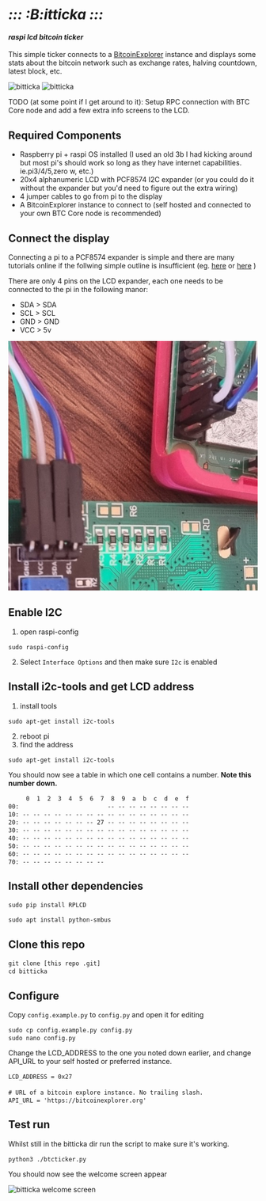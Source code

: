 # *::: :B:itticka :::*
#### *raspi lcd bitcoin ticker*

This simple ticker connects to a [BitcoinExplorer](https://bitcoinexplorer.org) instance and displays some stats about the bitcoin network such as exchange rates, halving countdown, latest block, etc.

![bitticka](img/20240512_124431.gif)
![bitticka](img/20240512_132118.gif) 

TODO (at some point if I get around to it): Setup RPC connection with BTC Core node and add a few extra info screens to the LCD.

## Required Components

- Raspberry pi + raspi OS installed (I used an old 3b I had kicking around but most pi's should work so long as they have internet capabilities. ie.pi3/4/5,zero w, etc.)
- 20x4 alphanumeric LCD with PCF8574 I2C expander (or you could do it without the expander but you'd need to figure out the extra wiring)
- 4 jumper cables to go from pi to the display
- A BitcoinExplorer instance to connect to (self hosted and connected to your own BTC Core node is recommended)

## Connect the display

Connecting a pi to a PCF8574 expander is simple and there are many tutorials online if the follwing simple outline is insufficient (eg. [here](https://www.circuitbasics.com/raspberry-pi-i2c-lcd-set-up-and-programming/) or [here](https://circuitdigest.com/microcontroller-projects/interfacing-lcd-with-raspberry-pi-4-to-create-custom-character-and-scrolling-text) )

There are only 4 pins on the LCD expander, each one needs to be connected to the pi in the following manor:

- SDA > SDA
- SCL > SCL
- GND > GND
- VCC > 5v

![pi to lcd wiring](img/20240512_115027.jpg)

## Enable I2C
1) open raspi-config
```
sudo raspi-config
```
2) Select `Interface Options` and then make sure `I2c` is enabled


## Install i2c-tools and get LCD address

1) install tools
```
sudo apt-get install i2c-tools
```
2) reboot pi
3) find the address
```
sudo apt-get install i2c-tools
```
You should now see a table in which one cell contains a number. **Note this number down.**

```
     0  1  2  3  4  5  6  7  8  9  a  b  c  d  e  f
00:                         -- -- -- -- -- -- -- -- 
10: -- -- -- -- -- -- -- -- -- -- -- -- -- -- -- -- 
20: -- -- -- -- -- -- -- 27 -- -- -- -- -- -- -- -- 
30: -- -- -- -- -- -- -- -- -- -- -- -- -- -- -- -- 
40: -- -- -- -- -- -- -- -- -- -- -- -- -- -- -- -- 
50: -- -- -- -- -- -- -- -- -- -- -- -- -- -- -- -- 
60: -- -- -- -- -- -- -- -- -- -- -- -- -- -- -- -- 
70: -- -- -- -- -- -- -- --  
```

## Install other dependencies

```
sudo pip install RPLCD
```
```
sudo apt install python-smbus
```

## Clone this repo
```
git clone [this repo .git]
cd bitticka
```

## Configure

Copy `config.example.py` to `config.py` and open it for editing
```
sudo cp config.example.py config.py
sudo nano config.py
```
Change the LCD_ADDRESS to the one you noted down earlier, and change API_URL to your self hosted or preferred instance.
```
LCD_ADDRESS = 0x27

# URL of a bitcoin explore instance. No trailing slash.
API_URL = 'https://bitcoinexplorer.org'
```

## Test run
Whilst still in the bitticka dir run the script to make sure it's working.
```
python3 ./btcticker.py
```
You should now see the welcome screen appear

![bitticka welcome screen](img/20240512_123642.gif)